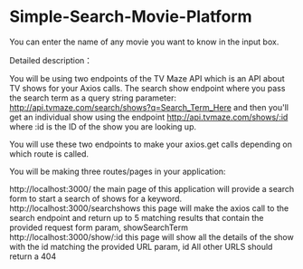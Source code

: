 # Simple-Search-Movie-Platform
You can enter the name of any movie you want to know in the input box.

Detailed description：

You will be using two endpoints of the TV Maze API which is an API about TV shows  for your Axios calls.  The search show endpoint where you pass the search term as a query string parameter: http://api.tvmaze.com/search/shows?q=Search_Term_Here  and then you'll get an individual show using the endpoint http://api.tvmaze.com/shows/:id where :id is the ID of the show you are looking up.

You will use these two endpoints to make your axios.get calls depending on which route is called. 

You will be making three routes/pages in your application:

http://localhost:3000/ the main page of this application will provide a search form to start a search of shows for a keyword. 
http://localhost:3000/searchshows this page will make the axios call to the search endpoint and return up to 5 matching results that contain the provided request form param, showSearchTerm
http://localhost:3000/show/:id this page will show all the details of the show with the id matching the provided URL param, id
All other URLS should return a 404
